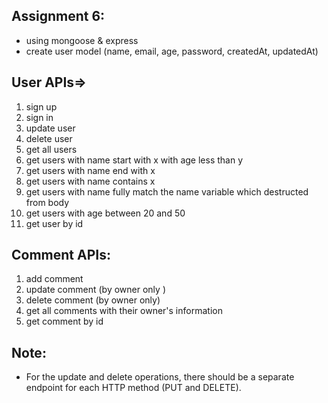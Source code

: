 ## Assignment 6:
- using mongoose & express
- create user model (name, email, age, password, createdAt, updatedAt)
## User APIs=>
1. sign up
2. sign in
3. update user
4. delete user
5. get all users
6. get users with name start with x with age less than y
7. get users with name end with x
8. get users with name contains x
9. get users with name fully match the name variable which destructed from body
10. get users with age between 20 and 50
11. get user by id 

## Comment APIs:
1. add comment
2. update comment (by owner only )
3. delete comment (by owner only)
4. get all comments with their owner's information
5. get comment by id

## Note:
- For the update and delete operations, there should be a separate endpoint for each HTTP method (PUT and DELETE). 
